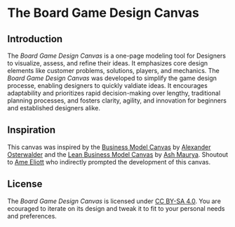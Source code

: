 # The Board Game Design Canvas #
## Introduction ##
The *Board Game Design Canvas* is a one-page modeling tool for Designers to visualize, assess, and refine their ideas. It emphasizes core design elements like customer problems, solutions, players, and mechanics. The *Board Game Design Canvas* was developed to simplify the game design processe, enabling designers to quickly valdiate ideas. It encourages adaptability and prioritizes rapid decision-making over lengthy, traditional planning processes, and fosters clarity, agility, and innovation for beginners and established designers alike.
## Inspiration ##
This canvas was inspired by the [Business Model Canvas](https://de.wikipedia.org/wiki/Business_Model_Canvas) by [Alexander Osterwalder](https://www.alexosterwalder.com/) and the [Lean Business Model Canvas](https://www.leanfoundry.com/tools/lean-canvas) by [Ash Maurya](https://www.leanfoundry.com/about). 
Shoutout to [Ame Eliott](https://github.com/ameellio) who indirectly prompted the development of this canvas.
## License ## 
The *Board Game Design Canvas* is licensed under [CC BY-SA 4.0](https://creativecommons.org/licenses/by-sa/4.0/). 
You are ecouraged to iterate on its design and tweak it to fit to your personal needs and preferences.
